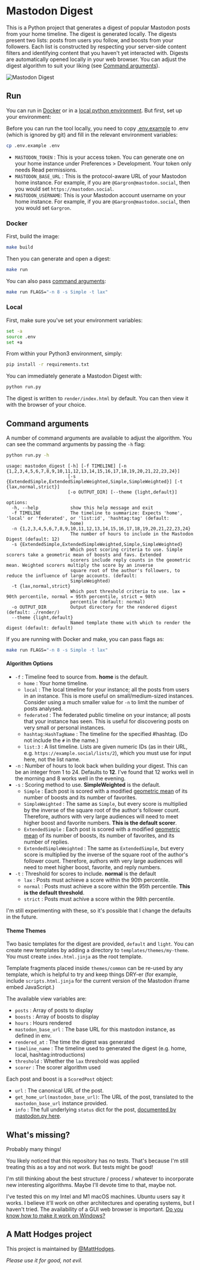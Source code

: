 # Mastodon Digest

This is a Python project that generates a digest of popular Mastodon posts from your home timeline. The digest is generated locally. The digests present two lists: posts from users you follow, and boosts from your followers. Each list is constructed by respecting your server-side content filters and identifying content that you haven't yet interacted with. Digests are automatically opened locally in your web browser. You can adjust the digest algorithm to suit your liking (see [Command arguments](#command-arguments)).

![Mastodon Digest](https://i.imgur.com/ZRE9BKc.png)

## Run

You can run in [Docker](#docker) or in a [local python environment](#local). But first, set up your environment:

Before you can run the tool locally, you need to copy [.env.example](./.env.example) to .env (which is ignored by git) and fill in the relevant environment variables:

```sh
cp .env.example .env
```

 - `MASTODON_TOKEN` : This is your access token. You can generate one on your home instance under Preferences > Development. Your token only needs Read permissions.
 - `MASTODON_BASE_URL` : This is the protocol-aware URL of your Mastodon home instance. For example, if you are `@Gargron@mastodon.social`, then you would set `https://mastodon.social`.
 - `MASTODON_USERNAME`: This is your Mastodon account username on your home instance. For example, if you are `@Gargron@mastodon.social`, then you would set `Gargron`.

### Docker

First, build the image:

```sh
make build
```

Then you can generate and open a digest:

```sh
make run
```

You can also pass [command arguments](#command-arguments):

```sh
make run FLAGS="-n 8 -s Simple -t lax"
```

### Local

First, make sure you've set your environment variables:

```sh
set -a
source .env
set +a
```

From within your Python3 environment, simply:

```sh
pip install -r requirements.txt
```

You can immediately generate a Mastodon Digest with:

```sh
python run.py
```

The digest is written to `render/index.html` by default. You can then view it with the browser of your choice.


## Command arguments

A number of command arguments are available to adjust the algorithm. You can see the command arguments by passing the `-h` flag:

```sh
python run.py -h
```

```
usage: mastodon_digest [-h] [-f TIMELINE] [-n {1,2,3,4,5,6,7,8,9,10,11,12,13,14,15,16,17,18,19,20,21,22,23,24}]
                       [-s {ExtendedSimple,ExtendedSimpleWeighted,Simple,SimpleWeighted}] [-t {lax,normal,strict}]
                       [-o OUTPUT_DIR] [--theme {light,default}]

options:
  -h, --help            show this help message and exit
  -f TIMELINE           The timeline to summarize: Expects 'home', 'local' or 'federated', or 'list:id', 'hashtag:tag' (default:
                        home)
  -n {1,2,3,4,5,6,7,8,9,10,11,12,13,14,15,16,17,18,19,20,21,22,23,24}
                        The number of hours to include in the Mastodon Digest (default: 12)
  -s {ExtendedSimple,ExtendedSimpleWeighted,Simple,SimpleWeighted}
                        Which post scoring criteria to use. Simple scorers take a geometric mean of boosts and favs. Extended
                        scorers include reply counts in the geometric mean. Weighted scorers multiply the score by an inverse
                        square root of the author's followers, to reduce the influence of large accounts. (default:
                        SimpleWeighted)
  -t {lax,normal,strict}
                        Which post threshold criteria to use. lax = 90th percentile, normal = 95th percentile, strict = 98th
                        percentile (default: normal)
  -o OUTPUT_DIR         Output directory for the rendered digest (default: ./render/)
  --theme {light,default}
                        Named template theme with which to render the digest (default: default)
```

If you are running with Docker and make, you can pass flags as:

```sh
make run FLAGS="-n 8 -s Simple -t lax"
```

#### Algorithm Options
 * `-f` : Timeline feed to source from. **home** is the default.
    - `home` : Your home timeline.
    - `local` : The local timeline for your instance; all the posts from users in an instance. This is more useful on small/medium-sized instances. Consider using a much smaller value for `-n` to limit the number of posts analysed.
    - `federated` : The federated public timeline on your instance; all posts that your instance has seen. This is useful for discovering posts on very small or personal instances.
    - `hashtag:HashTagName` : The timeline for the specified #hashtag. (Do not include the `#` in the name.)
    - `list:3` : A list timeline. Lists are given numeric IDs (as in their URL, e.g. `https://example.social/lists/2`), which you must use for input here, not the list name.
 * `-n` : Number of hours to look back when building your digest. This can be an integer from 1 to 24. Defaults to **12**. I've found that 12 works well in the morning and 8 works well in the evening.
 * `-s` : Scoring method to use. **SimpleWeighted** is the default.
    - `Simple` : Each post is scored with a modified [geometric mean](https://en.wikipedia.org/wiki/Geometric_mean) of its number of boosts and its number of favorites.
    - `SimpleWeighted` : The same as `Simple`, but every score is multiplied by the inverse of the square root of the author's follower count. Therefore, authors with very large audiences will need to meet higher boost and favorite numbers. **This is the default scorer**.
    - `ExtendedSimple` : Each post is scored with a modified [geometric mean](https://en.wikipedia.org/wiki/Geometric_mean) of its number of boosts, its number of favorites, and its number of replies.
    - `ExtendedSimpleWeighted` : The same as `ExtendedSimple`, but every score is multiplied by the inverse of the square root of the author's follower count. Therefore, authors with very large audiences will need to meet higher boost, favorite, and reply numbers.
* `-t` : Threshold for scores to include. **normal** is the default
    - `lax` : Posts must achieve a score within the 90th percentile.
    - `normal` : Posts must achieve a score within the 95th percentile. **This is the default threshold**.
    - `strict` : Posts must achive a score within the 98th percentile.

I'm still experimenting with these, so it's possible that I change the defaults in the future.

#### Theme Themes

Two basic templates for the digest are provided, `default` and `light`. You can create new templates by adding a directory to `templates/themes/my-theme`. You must create `index.html.jinja` as the root template.

Template fragments placed inside `themes/common` can be re-used by any template, which is helpful to try and keep things DRY-er (for example, include `scripts.html.jinja` for the current version of the Mastodon iframe embed JavaScript.)

The available view variables are:

* `posts` : Array of posts to display
* `boosts` : Array of boosts to display
* `hours` : Hours rendered
* `mastodon_base_url` : The base URL for this mastodon instance, as defined in env.
* `rendered_at` : The time the digest was generated
* `timeline_name` : The timeline used to generated the digest (e.g. home, local, hashtag:introductions)
* `threshold` : Whether the `lax` threshold was applied
* `scorer` : The scorer algorithm used

Each post and boost is a `ScoredPost` object:

* `url` : The canonical URL of the post.
* `get_home_url(mastodon_base_url)`: The URL of the post, translated to the `mastodon_base_url` instance provided.
* `info` : The full underlying `status` dict for the post, [documented by mastodon.py here](https://mastodonpy.readthedocs.io/en/stable/02_return_values.html#status-dicts).

## What's missing?

Probably many things!

You likely noticed that this repository has no tests. That's because I'm still treating this as a toy and not work. But tests might be good!

I'm still thinking about the best structure / process / whatever to incorporate new interesting algorithms. Maybe I'll devote time to that, maybe not.

I've tested this on my Intel and M1 macOS machines. Ubuntu users say it works. I believe it'll work on other architectures and operating systems, but I haven't tried. The availability of a GUI web browser is important. [Do you know how to make it work on Windows?](https://github.com/hodgesmr/mastodon_digest/issues/13)

## A Matt Hodges project

This project is maintained by [@MattHodges](https://mastodon.social/@MattHodges).

_Please use it for good, not evil._
